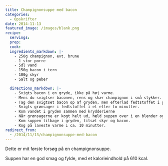 ```yaml
---
title: Champignonsuppe med bacon
categories:
  - Opskrifter
date: 2014-11-13
featured_image: /images/blank.png
recipe:
  servings:
  prep:
  cook:
  ingredients_markdown: |-
    - 250g champignon, evt. brune
    - 1 stor porre
    - 5dl vand
    - 150g bacon i tern
    - 100g skyr
    - Salt og peber

  directions_markdown: |-
    - Svigts bacon i en gryde, ikke på høj varme.
    - Mens du svigtser baconen, rens og skær champignon i små stykker.
    - Tag den svigtset bacon op af gryden, men efterlad fedtstoffet i gryden.
    - Svigts grønsager i fedtstoffet i et eller to minutter.
    - Kom vandet i gryden sammen med krydderierne
    - Når grønsagerne er kogt helt ud, hæld suppen over i en blender og blend så fint som muligt.
    - Kom suppen tilbage i gryden, tilsæt skyr og bacon.
    - Kog på laveste varme i ca. 10 minutter.
redirect_from:
  - /2014/11/13/champignonsuppe-med-bacon
---
```


Dette er mit første forsøg på en champignonsuppe.

Suppen har en god smag og fylde, med et kalorieindhold på 610 kcal.
